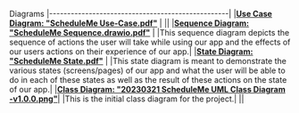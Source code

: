 
Diagrams
|--------------------------------------------------|
|[**Use Case Diagram: "ScheduleMe Use-Case.pdf"**](https://github.com/lac-phong/CS151-ScheduleMe/blob/master/Diagrams/Use%20Case.drawio.pdf) | 
||
|[**Sequence Diagram: "ScheduleMe Sequence.drawio.pdf"**](https://github.com/lac-phong/CS151-ScheduleMe/blob/master/Diagrams/schedulemesequence.drawio.pdf) |
|This sequence diagram depicts the sequence of actions the user will take while using our app and the effects of our users actions on their experience of our app.|
|[**State Diagram: "ScheduleMe State.pdf"**](https://github.com/lac-phong/CS151-ScheduleMe/blob/master/Diagrams/schedulemestate.drawio.pdf) |
|This state diagram is meant to demonstrate the various states (screens/pages) of our app and what the user will be able to do in each of these states as well as the result of these actions on the state of our app.|
|[**Class Diagram: "20230321 ScheduleMe UML Class Diagram -v1.0.0.png"**](https://github.com/lac-phong/CS151-ScheduleMe/blob/master/Diagrams/20230321%20ScheduleMe%20UML%20Class%20Diagram%20-v1.0.0.png)|
|This is the initial class diagram for the project.|
||
